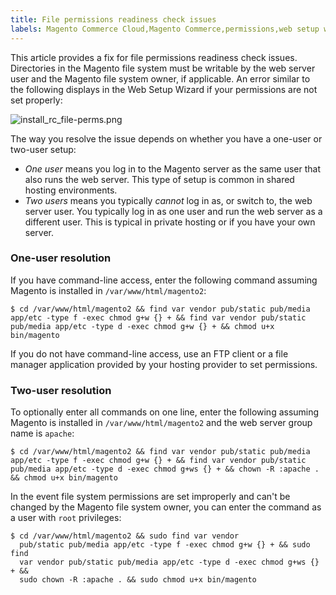 ```yaml
---
title: File permissions readiness check issues
labels: Magento Commerce Cloud,Magento Commerce,permissions,web setup wizard,readiness,check,File,how to
---
```


This article provides a fix for file permissions readiness check issues. Directories in the Magento file system must be writable by the web server user and the Magento file system owner, if applicable. An error similar to the following displays in the Web Setup Wizard if your permissions are not set properly:

![install_rc_file-perms.png](https://support.magento.com/hc/article_attachments/360039636431/install_rc_file-perms.png)

The way you resolve the issue depends on whether you have a one-user or two-user setup:

* _One user_ means you log in to the Magento server as the same user that also runs the web server. This type of setup is common in shared hosting environments.
* _Two users_ means you typically _cannot_ log in as, or switch to, the web server user. You typically log in as one user and run the web server as a different user. This is typical in private hosting or if you have your own server.

<h3 id="one-user-resolution">One-user resolution</h3>

If you have command-line access, enter the following command assuming Magento is installed in `` /var/www/html/magento2 ``:

<pre><code class="language-bash">$ cd /var/www/html/magento2 &amp;&amp; find var vendor pub/static pub/media app/etc -type f -exec chmod g+w {} + &amp;&amp; find var vendor pub/static pub/media app/etc -type d -exec chmod g+w {} + &amp;&amp; chmod u+x bin/magento</code></pre>

If you do not have command-line access, use an FTP client or a file manager application provided by your hosting provider to set permissions.

<h3 id="two-user-resolution">Two-user resolution</h3>

To optionally enter all commands on one line, enter the following assuming Magento is installed in `` /var/www/html/magento2 `` and the web server group name is `` apache ``:

<pre><code class="language-bash">$ cd /var/www/html/magento2 &amp;&amp; find var vendor pub/static pub/media app/etc -type f -exec chmod g+w {} + &amp;&amp; find var vendor pub/static pub/media app/etc -type d -exec chmod g+ws {} + &amp;&amp; chown -R :apache . &amp;&amp; chmod u+x bin/magento</code></pre>

In the event file system permissions are set improperly and can't be changed by the Magento file system owner, you can enter the command as a user with `` root `` privileges:

<pre><code class="language-bash">$ cd /var/www/html/magento2 &amp;&amp; sudo find var vendor
  pub/static pub/media app/etc -type f -exec chmod g+w {} + &amp;&amp; sudo find
  var vendor pub/static pub/media app/etc -type d -exec chmod g+ws {} + &amp;&amp;
  sudo chown -R :apache . &amp;&amp; sudo chmod u+x bin/magento</code></pre>